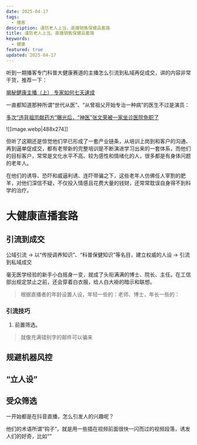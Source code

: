 ```yaml
---
date: 2025-04-17
tags:
  - 播客
description: 谨防老人上当，直播销售保健品套路
title: 谨防老人上当，直播销售保健品套路
keywords:
  - 健康
featured: true
updated: 2025-04-17
---
```

听到一期播客专门科普大健康赛道的主播怎么引流到私域再促成交，讲的内容非常干货，推荐一下： 

[揭秘健康主播（上） 专家如何七天速成](https://www.xiaoyuzhoufm.com/episode/67f3e2080decaeb094817e83)


一直都知道那种所谓“世代从医”、“从曾祖父开始专治一种病”的医生不过是演员：

[多次“违背祖宗献药方”曝光后，“神医”张文荣被一家坐诊医院免职了](https://www.bilibili.com/video/BV1oi4y1N7fz/?spm_id_from=333.337.search-card.all.click&vd_source=5698df189d4600a1af2f2cedad918af1)

![[image.webp|488x274]]

但听了这期还是惊觉他们早已形成了一套产业链条，从培训上岗到和客户的沟通、再到逼单促成交，都有老带新的完整培训是不断演进学习出来的一套体系，而他们的目标客户，常常是文化水平不高、较为感性和情绪化的人，很多都是有身体问题的老年人。


在他们的诱导、恐吓和威逼利诱、连吓带骗之下，这些老年人仿佛任人宰割的肥羊，对他们深信不疑，不仅投入情感且花费大量的钱财，还常常耽误自身得不到科学的治疗。


# 大健康直播套路 

## 引流到成交


公域引流 -> 以“传授调养知识”、“科普保健知识”等名目，建立权威的人设 -> 引流到私域成交

毫无医学经验的新手小白摇身一变，就成了头衔满满的博士、院长、主任。在工信部出规定禁止之前，还会穿着白衣服，给人白大褂的暗示和联想。

> 根据直播者的年龄设置人设，年轻一些的：老师、博士，年长一些的：

### 引流技巧

1. 前置筛选。
> 就像充满错别字的邮件可以骗来

## 规避机器风控


## “立人设”



## 受众筛选

一开始都是在抖音直播，怎么引发人的兴趣呢？

他们的术语所谓“钩子”，就是用一些插在视频前面很快一闪而过的视频段落，诱发人们的好奇，比如“”


